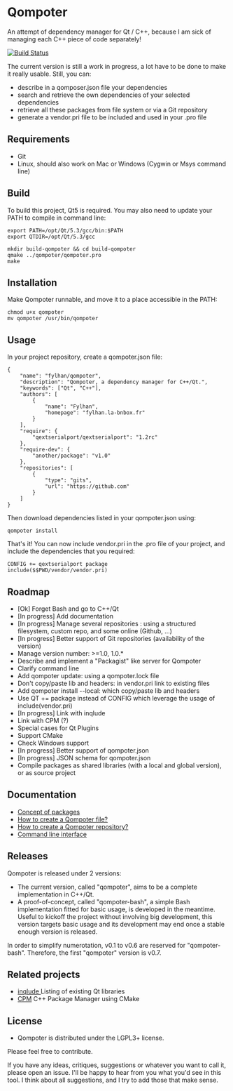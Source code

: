 Qompoter
================================

An attempt of dependency manager for Qt / C++, because I am sick of managing each C++ piece of code separately!

[![Build Status](https://travis-ci.org/Fylhan/qompoter.svg)](https://travis-ci.org/Fylhan/qompoter)

The current version is still a work in progress, a lot have to be done to make it really usable. Still, you can:

* describe in a qomposer.json file your dependencies
* search and retrieve the own dependencies of your selected dependencies
* retrieve all these packages from file system or via a Git repository
* generate a vendor.pri file to be included and used in your .pro file

Requirements
--------------------------------

* Git
* Linux, should also work on Mac or Windows (Cygwin or Msys command line)

Build
--------------------------------

To build this project, Qt5 is required. You may also need to update your PATH to compile in command line:

    export PATH=/opt/Qt/5.3/gcc/bin:$PATH
    export QTDIR=/opt/Qt/5.3/gcc
    
    mkdir build-qompoter && cd build-qompoter
    qmake ../qompoter/qompoter.pro
    make

Installation
--------------------------------

Make Qompoter runnable, and move it to a place accessible in the PATH:

    chmod u+x qompoter
    mv qompoter /usr/bin/qompoter

Usage
--------------------------------

In your project repository, create a qompoter.json file:

    {
        "name": "fylhan/qompoter",
        "description": "Qompoter, a dependency manager for C++/Qt.",
        "keywords": ["Qt", "C++"],
        "authors": [
            {
                "name": "Fylhan",
                "homepage": "fylhan.la-bnbox.fr"
            }
        ],
        "require": {
            "qextserialport/qextserialport": "1.2rc"
        },
        "require-dev": {
            "another/package": "v1.0"
        },
        "repositories": [
            {
                "type": "gits",
                "url": "https://github.com"
            }
        ]
    }

Then download dependencies listed in your qompoter.json using:

    qompoter install

That's it! You can now include vendor.pri in the .pro file of your project, and include the dependencies that you required:

    CONFIG += qextserialport package
    include($$PWD/vendor/vendor.pri)

Roadmap
--------------------------------

* [Ok] Forget Bash and go to C++/Qt
* [In progress] Add documentation
* [In progress] Manage several repositories : using a structured filesystem, custom repo, and some online (Github, ...)
* [In progress] Better support of Git repositories (availability of the version)
* Manage version number: >=1.0, 1.0.*
* Describe and implement a "Packagist" like server for Qompoter
* Clarify command line
* Add qompoter update: using a qompoter.lock file
* Don't copy/paste lib and headers: in vendor.pri link to existing files
* Add qompoter install --local: which copy/paste lib and headers
* Use QT += package instead of CONFIG which leverage the usage of include(vendor.pri)
* [In progress] Link with inqlude
* Link with CPM (?)
* Special cases for Qt Plugins
* Support CMake
* Check Windows support
* [In progress] Better support of qompoter.json
* [In progress] JSON schema for qompoter.json
* Compile packages as shared libraries (with a local and global version), or as source project

Documentation
--------------------------------

* [Concept of packages](docs/Packages.md)
* [How to create a Qompoter file?](docs/Qompoter-file.md)
* [How to create a Qompoter repository?](docs/Repositories.md)
* [Command line interface](docs/Command-line.md)

Releases
--------------------------------
Qompoter is released under 2 versions:

* The current version, called "qompoter", aims to be a complete implementation in C++/Qt.
* A proof-of-concept, called "qompoter-bash", a simple Bash implementation fitted for basic usage, is developed in the meantime. Useful to kickoff the project without involving big development, this version targets basic usage and its development may end once a stable enough version is released.

In order to simplify numerotation, v0.1 to v0.6 are reserved for "qompoter-bash". Therefore, the first "qompoter" version is v0.7.

Related projects
--------------------------------

* [inqlude ](http://inqlude.org/) Listing of existing Qt libraries
* [CPM](https://github.com/iauns/cpm) C++ Package Manager using CMake

License
--------------------------------

* Qompoter is distributed under the LGPL3+ license.

Please feel free to contribute.

If you have any ideas, critiques, suggestions or whatever you want to call it, please open an issue. I'll be happy to hear from you what you'd see in this tool. I think about all suggestions, and I try to add those that make sense.
